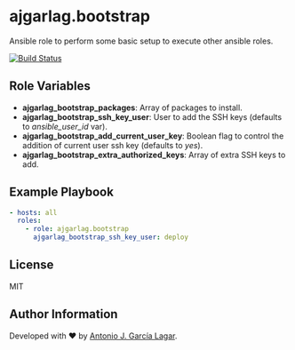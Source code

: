 ajgarlag.bootstrap
==================

Ansible role to perform some basic setup to execute other ansible roles.

[![Build Status](https://travis-ci.org/ajgarlag/ansible-bootstrap.svg?branch=master)](https://travis-ci.org/ajgarlag/ansible-bootstrap)

Role Variables
--------------

* **ajgarlag_bootstrap_packages**: Array of packages to install.
* **ajgarlag_bootstrap_ssh_key_user**: User to add the SSH keys (defaults to *ansible_user_id* var).
* **ajgarlag_bootstrap_add_current_user_key**: Boolean flag to control the addition of current user ssh key (defaults to *yes*).
* **ajgarlag_bootstrap_extra_authorized_keys**: Array of extra SSH keys to add.

Example Playbook
----------------

```yml
- hosts: all
  roles:
    - role: ajgarlag.bootstrap
      ajgarlag_bootstrap_ssh_key_user: deploy
```

License
-------

MIT

Author Information
------------------

Developed with ♥ by [Antonio J. García Lagar](http://aj.garcialagar.es).

